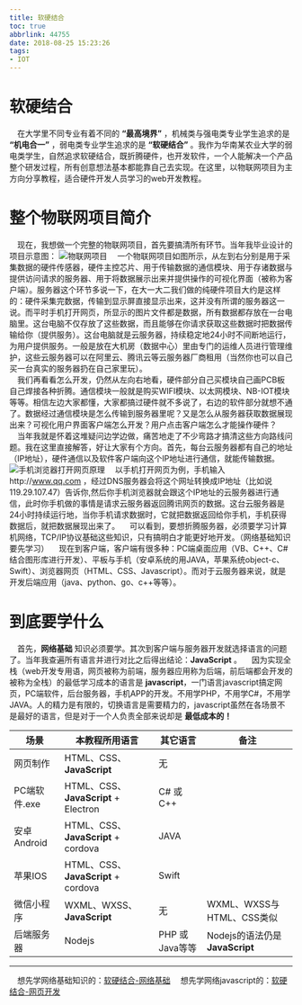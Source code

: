 ```yaml
---
title: 软硬结合
toc: true
abbrlink: 44755
date: 2018-08-25 15:23:26
tags: 
- IOT
---
```


# 软硬结合
&emsp;在大学里不同专业有着不同的 __“最高境界”__ ，机械类与强电类专业学生追求的是 __“机电合一”__ ，弱电类专业学生追求的是 __“软硬结合”__ 。我作为华南某农业大学的弱电类学生，自然追求软硬结合，既折腾硬件，也开发软件，一个人能解决一个产品整个研发过程，所有创意想法基本都能靠自己去实现。在这里，以物联网项目为主方向分享教程，适合硬件开发人员学习的web开发教程。

# 整个物联网项目简介
&emsp;现在，我想做一个完整的物联网项目，首先要搞清所有环节。当年我毕业设计的项目示意图：
![物联网项目](http://ww1.sinaimg.cn/large/e7533e94gy1fum0jfrmfaj21ha0b142h.jpg)
&emsp;一个物联网项目如图所示，从左到右分别是用于采集数据的硬件传感器，硬件主控芯片、用于传输数据的通信模块、用于存诸数据与提供访问请求的服务器、用于将数据展示出来并提供操作的可视化界面（被称为客户端）。服务器这个环节多说一下，在大一大二我们做的纯硬件项目大约是这样的：硬件采集完数据，传输到显示屏直接显示出来，这并没有所谓的服务器这一说。而平时手机打开网页，所显示的图片文件都是数据，所有数据都存放在一台电脑里。这台电脑不仅存放了这些数据，而且能够在你请求获取这些数据时把数据传输给你（提供服务）。这台电脑就是云服务器，持续稳定地24小时不间断地运行，为用户提供服务。一般是放在大机房（数据中心）里由专门的运维人员进行管理维护，这些云服务器可以在阿里云、腾讯云等云服务器厂商租用（当然你也可以自己买一台真实的服务器扔在自己家里玩）。  
&emsp;我们再看看怎么开发，仍然从左向右地看，硬件部分自己买模块自己画PCB板自己焊接各种折腾。通信模块一般就是购买WIFI模块、以太网模块、NB-IOT模块等等。相信左边大家都懂，大家都搞过硬件就不多说了，右边的软件部分就想不通了。数据经过通信模块是怎么传输到服务器里呢？又是怎么从服务器获取数据展现出来？可视化用户界面客户端怎么开发？用户点击客户端怎么才能操作硬件？  
&emsp;当年我就是怀着这堆疑问边学边做，痛苦地走了不少弯路才搞清这些方向路线问题。我在这里直接解答，好让大家有个方向。首先，每台云服务器都有自己的地址（IP地址），硬件通信以及软件客户端向这个IP地址进行通信，就能传输数据。
![手机浏览器打开网页原理](http://ww1.sinaimg.cn/large/e7533e94gy1fum24mjt59j20gi08edfz.jpg)
&emsp;以手机打开网页为例，手机输入http://www.qq.com ，经过DNS服务器会将这个网址转换成IP地址（比如说119.29.107.47）告诉你,然后你手机浏览器就会跟这个IP地址的云服务器进行通信，此时你手机做的事情是请求云服务器返回腾讯网页的数据。这台云服务器是24小时持续运行地，当你手机请求数据时，它就把数据返回给你手机，手机获得数据后，就把数据展现出来了。
&emsp;可以看到，要想折腾服务器，必须要学习计算机网络，TCP/IP协议基础这些知识，只有搞明白才能更好地开发。（网络基础知识要先学习）
&emsp;现在到客户端，客户端有很多种：PC端桌面应用（VB、C++、C# 结合图形库进行开发）、平板与手机（安卓系统的用JAVA，苹果系统object-c、Swift）、浏览器网页（HTML、CSS、Javascript）。而对于云服务器来说，就是开发后端应用（java、python、go、c++等等）。

# 到底要学什么
&emsp;首先，__网络基础__ 知识必须要学。其次到客户端与服务器开发就选择语言的问题了。当年我查遍所有语言并进行对比之后得出结论：__JavaScript__ 。
&emsp;因为实现全栈（web开发专用语，网页被称为前端，服务器应用称为后端，前后端都会开发的被称为全栈）的最低学习成本的语言是 __javascript__，一门语言javascript搞定网页，PC端软件，后台服务器，手机APP的开发。不用学PHP，不用学C#，不用学JAVA。人的精力是有限的，切换语言是需要精力的，javascript虽然在各场景不是最好的语言，但是对于一个人负责全部来说却是 __最低成本的！__

场景|本教程所用语言|其它语言|备注
---|---|---|---
网页制作|HTML、CSS、__JavaScript__|无|
PC端软件.exe|HTML、CSS、__JavaScript__ + Electron|C# 或 C++|
安卓Android|HTML、CSS、__JavaScript__ + cordova|JAVA|
苹果IOS|HTML、CSS、__JavaScript__ + cordova|Swift|
微信小程序|WXML、WXSS、__JavaScript__|无|WXML、WXSS与HTML、CSS类似|
后端服务器|Nodejs|PHP 或 Java等等|Nodejs的语法仍是 __JavaScript__

---

&emsp;想先学网络基础知识的：[软硬结合-网络基础](/posts/37707/)
&emsp;想先学网络javascript的：[软硬结合-网页开发](/posts/54080/)








